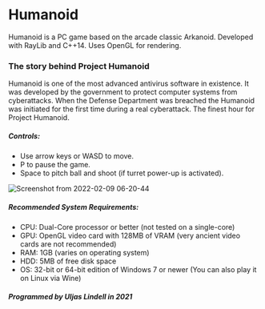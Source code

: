 # Humanoid
Humanoid is a PC game based on the arcade classic Arkanoid. Developed with RayLib and C++14. Uses OpenGL for rendering.

### The story behind Project Humanoid
Humanoid is one of the most advanced antivirus software in existence. It was developed by the government to protect computer systems from cyberattacks. When the Defense Department was breached the Humanoid was initiated for the first time during a real cyberattack. The finest hour for Project Humanoid.

##### Controls:
- Use arrow keys or WASD to move.
- P to pause the game.
- Space to pitch ball and shoot (if turret power-up is activated).


![Screenshot from 2022-02-09 06-20-44](https://user-images.githubusercontent.com/58420474/153121410-fcea9643-3adb-4082-9c46-42a606bd6c47.png)


##### Recommended System Requirements:
- CPU: Dual-Core processor or better (not tested on a single-core)
- GPU: OpenGL video card with 128MB of VRAM (very ancient video cards are not recommended)
- RAM: 1GB (varies on operating system)
- HDD: 5MB of free disk space
- OS: 32-bit or 64-bit edition of Windows 7 or newer (You can also play it on Linux via Wine)


##### Programmed by Uljas Lindell in 2021
